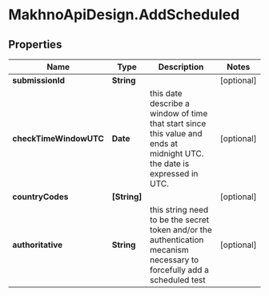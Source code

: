 # MakhnoApiDesign.AddScheduled

## Properties
Name | Type | Description | Notes
------------ | ------------- | ------------- | -------------
**submissionId** | **String** |  | [optional] 
**checkTimeWindowUTC** | **Date** | this date describe a window of time that start since this value and ends at midnight UTC. the date is expressed in UTC. | [optional] 
**countryCodes** | **[String]** |  | [optional] 
**authoritative** | **String** | this string need to be the secret token and/or the authentication mecanism necessary to forcefully add a scheduled test | [optional] 

